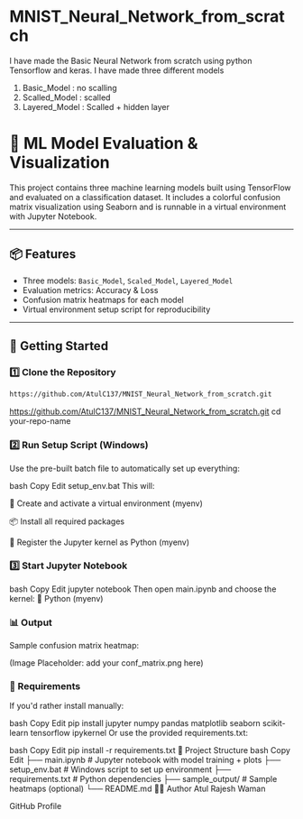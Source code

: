 # MNIST_Neural_Network_from_scratch
I have made the Basic Neural Network from scratch using python Tensorflow and keras. I have made three different models  

1. Basic_Model : no scalling 
2. Scalled_Model : scalled
3. Layered_Model : Scalled + hidden layer

# 🧠 ML Model Evaluation & Visualization

This project contains three machine learning models built using TensorFlow and evaluated on a classification dataset. It includes a colorful confusion matrix visualization using Seaborn and is runnable in a virtual environment with Jupyter Notebook.

---

## 📦 Features

- Three models: `Basic_Model`, `Scaled_Model`, `Layered_Model`
- Evaluation metrics: Accuracy & Loss
- Confusion matrix heatmaps for each model
- Virtual environment setup script for reproducibility

---

## 🚀 Getting Started

### 1️⃣ Clone the Repository

```bash
https://github.com/AtulC137/MNIST_Neural_Network_from_scratch.git
```
https://github.com/AtulC137/MNIST_Neural_Network_from_scratch.git
cd your-repo-name
### 2️⃣ Run Setup Script (Windows)
Use the pre-built batch file to automatically set up everything:

bash
Copy
Edit
setup_env.bat
This will:

🐍 Create and activate a virtual environment (myenv)

📦 Install all required packages

🧪 Register the Jupyter kernel as Python (myenv)

### 3️⃣ Start Jupyter Notebook
bash
Copy
Edit
jupyter notebook
Then open main.ipynb and choose the kernel:
🧪 Python (myenv)

### 📊 Output
Sample confusion matrix heatmap:

(Image Placeholder: add your conf_matrix.png here)

### 🧰 Requirements
If you'd rather install manually:

bash
Copy
Edit
pip install jupyter numpy pandas matplotlib seaborn scikit-learn tensorflow ipykernel
Or use the provided requirements.txt:

bash
Copy
Edit
pip install -r requirements.txt
📁 Project Structure
bash
Copy
Edit
├── main.ipynb                  # Jupyter notebook with model training + plots
├── setup_env.bat               # Windows script to set up environment
├── requirements.txt            # Python dependencies
├── sample_output/              # Sample heatmaps (optional)
└── README.md
🧑‍💻 Author
Atul Rajesh Waman

GitHub Profile


